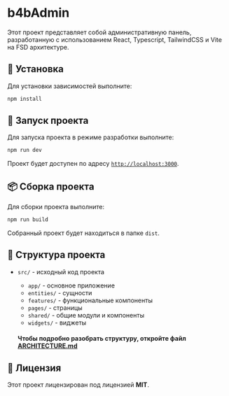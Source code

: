 # b4bAdmin

Этот проект представляет собой административную панель, разработанную с использованием React, Typescript, TailwindCSS и Vite на FSD архитектуре.

## 🚀 Установка

Для установки зависимостей выполните:

```sh
npm install
```

## 🔧 Запуск проекта

Для запуска проекта в режиме разработки выполните:

```sh
npm run dev
```

Проект будет доступен по адресу [`http://localhost:3000`](http://localhost:3000).

## 📦 Сборка проекта

Для сборки проекта выполните:

```sh
npm run build
```

Собранный проект будет находиться в папке `dist`.

## 📁 Структура проекта

- `src/` - исходный код проекта

  - `app/` - основное приложение
  - `entities/` - сущности
  - `features/` - функциональные компоненты
  - `pages/` - страницы
  - `shared/` - общие модули и компоненты
  - `widgets/` - виджеты

  #### Чтобы подробно разобрать структуру, откройте файл [ARCHITECTURE.md](ARCHITECTURE.md)

## 📜 Лицензия

Этот проект лицензирован под лицензией **MIT**.
